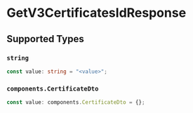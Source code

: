 # GetV3CertificatesIdResponse


## Supported Types

### `string`

```typescript
const value: string = "<value>";
```

### `components.CertificateDto`

```typescript
const value: components.CertificateDto = {};
```

